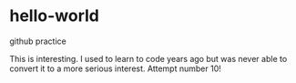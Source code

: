 # hello-world
github practice

This is interesting. I used to learn to code years ago but was never able to convert it to a more serious interest. Attempt number 10!

